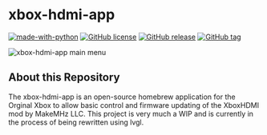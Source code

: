 # xbox-hdmi-app
[![made-with-python](https://img.shields.io/badge/Made%20with-nxdk-1f425f.svg)](https://github.com/XboxDev/nxdk)
[![GitHub license](https://img.shields.io/github/license/MakeMHz/xbox-hdmi-app.svg)](https://github.com/MakeMHz/xbox-hdmi-app/blob/master/LICENSE)
[![GitHub release](https://img.shields.io/github/release/MakeMHz/xbox-hdmi-app.svg)](https://github.com/MakeMHz/xbox-hdmi-app/releases/)
[![GitHub tag](https://img.shields.io/github/tag/MakeMHz/xbox-hdmi-app.svg)](https://https://github.com/MakeMHz/xbox-hdmi-app/tags/)

![xbox-hdmi-app main menu](https://github.com/MakeMHz/xbox-hdmi-app/blob/master/screenshots/main_menu.png?raw=true)

## About this Repository
The xbox-hdmi-app is an open-source homebrew application for the Orginal Xbox to allow basic control and firmware updating of the XboxHDMI mod by MakeMHz LLC. 
This project is very much a WIP and is currently in the process of being rewritten using lvgl.
